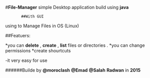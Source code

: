 #**File-Manager** simple Desktop application build using **java**
           
           
           ##With GUI


using to Manage Files in OS (Linux)


##Featuers:


*you can **delete** , **create** , **list** files or directories .
*you can change permissions 
*create shourtcuts


-it very easy for use



######Builde by **@moroclash** **@Emad** **@Salah** **Radwan** in **2015**
